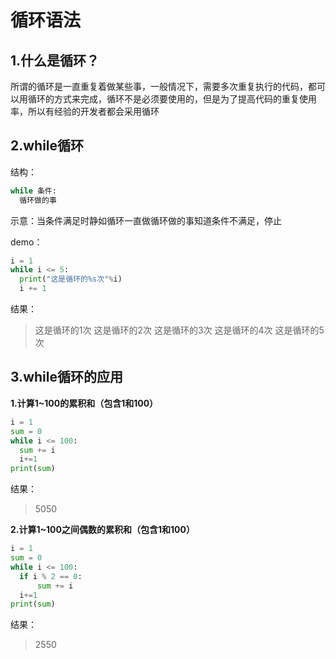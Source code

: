 # 循环语法

## 1.什么是循环？

所谓的循环是一直重复着做某些事，一般情况下，需要多次重复执行的代码，都可以用循环的方式来完成，循环不是必须要使用的，但是为了提高代码的重复使用率，所以有经验的开发者都会采用循环

## 2.while循环

结构：

```python
while 条件:
  循环做的事
```

示意：当条件满足时静如循环一直做循环做的事知道条件不满足，停止

demo：

```python
i = 1
while i <= 5:
  print("这是循环的%s次"%i)
  i += 1
```

结果：

> 这是循环的1次
> 这是循环的2次
> 这是循环的3次
> 这是循环的4次
> 这是循环的5次

## 3.while循环的应用

**1.计算1~100的累积和（包含1和100）**

```python
i = 1
sum = 0
while i <= 100:
  sum += i
  i+=1
print(sum)
```

结果：

> 5050

**2.计算1~100之间偶数的累积和（包含1和100）**

```python
i = 1
sum = 0
while i <= 100:
  if i % 2 == 0:
      sum += i
  i+=1
print(sum)
```

结果：

> 2550

